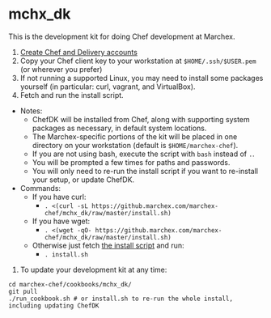 # mchx_dk

This is the development kit for doing Chef development at Marchex.

1. [Create Chef and Delivery accounts](http://wiki.marchex.com/)
1. Copy your Chef client key to your workstation at `$HOME/.ssh/$USER.pem` (or wherever you prefer)
1. If not running a supported Linux, you may need to install some packages yourself (in particular: curl, vagrant, and VirtualBox).
1. Fetch and run the install script.
  * Notes:
    * ChefDK will be installed from Chef, along with supporting system packages as necessary, in default system locations.
    * The Marchex-specific portions of the kit will be placed in one directory on your workstation (default is `$HOME/marchex-chef`).
    * If you are not using bash, execute the script with `bash` instead of `.`.
    * You will be prompted a few times for paths and passwords.
    * You will only need to re-run the install script if you want to re-install your setup, or update ChefDK.
  * Commands:
    * If you have curl:
      * `. <(curl -sL https://github.marchex.com/marchex-chef/mchx_dk/raw/master/install.sh)`
    * If you have wget:
      * `. <(wget -qO- https://github.marchex.com/marchex-chef/mchx_dk/raw/master/install.sh)`
    * Otherwise just fetch [the install script](https://github.marchex.com/marchex-chef/mchx_dk/raw/master/install.sh) and run:
      * `. install.sh`
1. To update your development kit at any time:
```
cd marchex-chef/cookbooks/mchx_dk/
git pull
./run_cookbook.sh # or install.sh to re-run the whole install, including updating ChefDK
```
